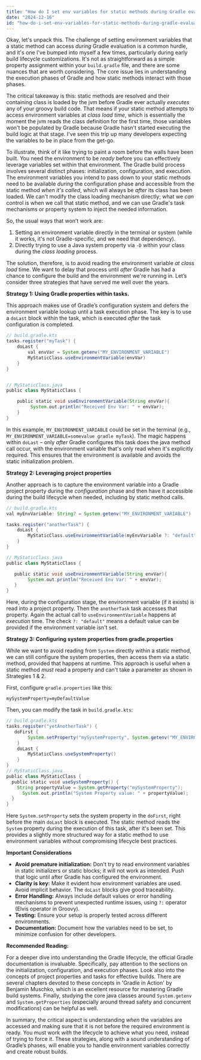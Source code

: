 ```yaml
---
title: "How do I set env variables for static methods during Gradle evaluation?"
date: "2024-12-16"
id: "how-do-i-set-env-variables-for-static-methods-during-gradle-evaluation"
---
```


Okay, let's unpack this. The challenge of setting environment variables that a static method can access *during* Gradle evaluation is a common hurdle, and it's one I've bumped into myself a few times, particularly during early build lifecycle customizations. It's not as straightforward as a simple property assignment within your `build.gradle` file, and there are some nuances that are worth considering. The core issue lies in understanding the execution phases of Gradle and how static methods interact with those phases.

The critical takeaway is this: static methods are resolved and their containing class is loaded by the jvm before Gradle ever actually *executes* any of your groovy build code. That means if your static method attempts to access environment variables at *class load time*, which is essentially the moment the jvm reads the class definition for the first time, those variables won't be populated by Gradle because Gradle hasn't started executing the build logic at that stage. I've seen this trip up many developers expecting the variables to be in place from the get-go.

To illustrate, think of it like trying to paint a room before the walls have been built. You need the environment to be *ready* before you can effectively leverage variables set within that environment. The Gradle build process involves several distinct phases: initialization, configuration, and execution. The environment variables you intend to pass down to your static methods need to be available *during* the configuration phase and accessible from the static method *when it's called*, which will always be *after* its class has been loaded. We can't modify the class loading mechanism directly; what we *can* control is when we call that static method, and we can use Gradle's task mechanisms or property system to inject the needed information.

So, the usual ways that won’t work are:

1. Setting an environment variable directly in the terminal or system (while it works, it's not Gradle-specific, and we need that dependency).
2. Directly trying to use a Java system property via `-D` within your class during the *class loading* process.

The solution, therefore, is to avoid reading the environment variable *at class load* time. We want to delay that process until *after* Gradle has had a chance to configure the build and the environment we're running in. Let’s consider three strategies that have served me well over the years.

**Strategy 1: Using Gradle properties within tasks.**

This approach makes use of Gradle’s configuration system and defers the environment variable lookup until a task execution phase. The key is to use a `doLast` block within the task, which is executed *after* the task configuration is completed.

```groovy
// build.gradle.kts
tasks.register("myTask") {
    doLast {
        val envVar = System.getenv("MY_ENVIRONMENT_VARIABLE")
        MyStaticClass.useEnvironmentVariable(envVar)
    }
}


// MyStaticClass.java
public class MyStaticClass {

    public static void useEnvironmentVariable(String envVar){
         System.out.println("Received Env Var: " + envVar);
    }
}

```

In this example, `MY_ENVIRONMENT_VARIABLE` could be set in the terminal (e.g., `MY_ENVIRONMENT_VARIABLE=somevalue gradle myTask`). The magic happens within `doLast` – only *after* Gradle configures this task does the java method call occur, with the environment variable that's only read when it's explicitly required. This ensures that the environment is available and avoids the static initialization problem.

**Strategy 2: Leveraging project properties**

Another approach is to capture the environment variable into a Gradle project property during the *configuration* phase and then have it accessible during the build lifecycle when needed, including by static method calls.

```groovy
// build.gradle.kts
val myEnvVariable: String? = System.getenv("MY_ENVIRONMENT_VARIABLE")

tasks.register("anotherTask") {
    doLast {
        MyStaticClass.useEnvironmentVariable(myEnvVariable ?: "default")
    }
}

// MyStaticClass.java
public class MyStaticClass {

   public static void useEnvironmentVariable(String envVar){
        System.out.println("Received Env Var: " + envVar);
   }
}

```

Here, during the configuration stage, the environment variable (if it exists) is read into a project property. Then the `anotherTask` task accesses that property. Again the actual call to `useEnvironmentVariable` happens at *execution* time. The check `?: "default"` means a default value can be provided if the environment variable isn't set.

**Strategy 3: Configuring system properties from gradle.properties**

While we want to avoid reading from `System` directly within a static method, we can still configure the system properties, then access them via a static method, provided that happens at runtime. This approach is useful when a static method *must* read a property and can't take a parameter as shown in Strategies 1 & 2.

First, configure `gradle.properties` like this:
```properties
mySystemProperty=myDefaultValue
```
Then, you can modify the task in `build.gradle.kts`:
```groovy
// build.gradle.kts
tasks.register("yetAnotherTask") {
   doFirst {
        System.setProperty("mySystemProperty", System.getenv("MY_ENVIRONMENT_VARIABLE")?: project.properties["mySystemProperty"] as String )
    }
    doLast {
        MyStaticClass.useSystemProperty()
    }
}
// MyStaticClass.java
public class MyStaticClass {
  public static void useSystemProperty() {
    String propertyValue = System.getProperty("mySystemProperty");
      System.out.println("System Property value: " + propertyValue);
  }
}
```
Here `System.setProperty` sets the system property in the `doFirst`, right before the main `doLast` block is executed. The static method reads the `System` property during the execution of this task, after it's been set. This provides a slightly more structured way for a static method to use environment variables without compromising lifecycle best practices.

**Important Considerations**

- **Avoid premature initialization:** Don't try to read environment variables in static initializers or static blocks; it will not work as intended. Push that logic until after Gradle has configured the environment.
- **Clarity is key:**  Make it evident how environment variables are used. Avoid implicit behavior. The `doLast` blocks give good traceability.
- **Error Handling:** Always include default values or error handling mechanisms to prevent unexpected runtime issues, using `?:` operator (Elvis operator in Groovy).
- **Testing:** Ensure your setup is properly tested across different environments.
- **Documentation:** Document how the variables need to be set, to minimize confusion for other developers.

**Recommended Reading:**

For a deeper dive into understanding the Gradle lifecycle, the official Gradle documentation is invaluable. Specifically, pay attention to the sections on the initialization, configuration, and execution phases. Look also into the concepts of project properties and tasks for effective builds. There are several chapters devoted to these concepts in 'Gradle in Action' by Benjamin Muschko, which is an excellent resource for mastering Gradle build systems. Finally, studying the core java classes around `System.getenv` and `System.getProperties` (especially around thread safety and concurrent modifications) can be helpful as well.

In summary, the critical aspect is understanding *when* the variables are accessed and making sure that it is not before the required environment is ready. You must work *with* the lifecycle to achieve what you need, instead of trying to force it. These strategies, along with a sound understanding of Gradle’s phases, will enable you to handle environment variables correctly and create robust builds.

